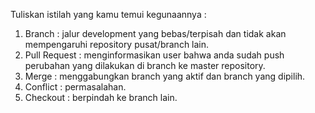 Tuliskan istilah yang kamu temui kegunaannya :  
1.	Branch		:  jalur development yang bebas/terpisah dan tidak akan mempengaruhi repository pusat/branch lain.
2.	Pull Request	: menginformasikan user bahwa anda sudah push perubahan yang dilakukan di branch ke master repository.
3.	Merge		: menggabungkan branch yang aktif dan branch yang dipilih.
4.	Conflict		: permasalahan.
5.	Checkout		: berpindah ke branch lain.
